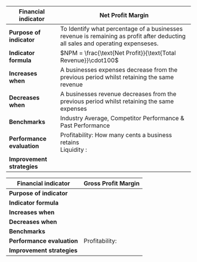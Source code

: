 
| **Financial indicator**    | Net Profit Margin                                                                                                              |
| -------------------------- | ------------------------------------------------------------------------------------------------------------------------------ |
| **Purpose of indicator**   | To Identify what percentage of a businesses revenue is remaining as profit after deducting all sales and operating expenseses. |
| **Indicator formula**      | $NPM = \frac{\text{Net Profit}}{\text{Total Revenue}}\cdot100$                                                                 |
| **Increases when**         | A businesses expenses decrease from the previous period whilst retaining the same revenue                                      |
| **Decreases when**         | A businesses revenue decreases from the previous period whilst retaining the same expenses                                     |
| **Benchmarks**             | Industry Average, Competitor Performance & Past Performance                                                                    |
| **Performance evaluation** | Profitability: How many cents a business retains <br>Liquidity :                                                               |
| **Improvement strategies** |                                                                                                                                |

| **Financial indicator**    | Gross Profit Margin |
| -------------------------- | ------------------- |
| **Purpose of indicator**   |                     |
| **Indicator formula**      |                     |
| **Increases when**         |                     |
| **Decreases when**         |                     |
| **Benchmarks**             |                     |
| **Performance evaluation** | Profitability:      |
| **Improvement strategies** |                     |
